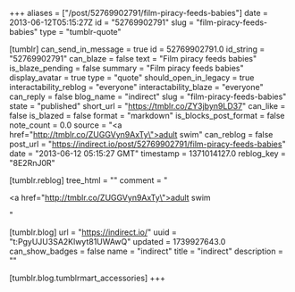 +++
aliases = ["/post/52769902791/film-piracy-feeds-babies"]
date = 2013-06-12T05:15:27Z
id = "52769902791"
slug = "film-piracy-feeds-babies"
type = "tumblr-quote"

[tumblr]
can_send_in_message = true
id = 52769902791.0
id_string = "52769902791"
can_blaze = false
text = "Film piracy feeds babies"
is_blaze_pending = false
summary = "Film piracy feeds babies"
display_avatar = true
type = "quote"
should_open_in_legacy = true
interactability_reblog = "everyone"
interactability_blaze = "everyone"
can_reply = false
blog_name = "indirect"
slug = "film-piracy-feeds-babies"
state = "published"
short_url = "https://tmblr.co/ZY3jbyn9LD37"
can_like = false
is_blazed = false
format = "markdown"
is_blocks_post_format = false
note_count = 0.0
source = "<a href=\"http://tmblr.co/ZUGGVyn9AxTy\">adult swim</a>"
can_reblog = false
post_url = "https://indirect.io/post/52769902791/film-piracy-feeds-babies"
date = "2013-06-12 05:15:27 GMT"
timestamp = 1371014127.0
reblog_key = "8E2RnJ0R"

[tumblr.reblog]
tree_html = ""
comment = "<p><a href=\"http://tmblr.co/ZUGGVyn9AxTy\">adult swim</a></p>"

[tumblr.blog]
url = "https://indirect.io/"
uuid = "t:PgyUJU3SA2Klwyt81UWAwQ"
updated = 1739927643.0
can_show_badges = false
name = "indirect"
title = "indirect"
description = ""

[tumblr.blog.tumblrmart_accessories]
+++
